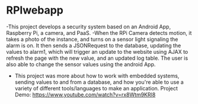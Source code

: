 # RPIwebapp

-This project develops a security system based on an Android App, Raspberry Pi, a camera, and PaaS.
-When the RPi Camera detects motion, it takes a photo of the instance, and turns on a sensor light
signaling the alarm is on. It then sends a JSONRequest to the database, updating the values to alarm1,
which will trigger an update to the website using AJAX to refresh the page with the new value, and an
updated log table. The user is also able to change the sensor values using the android App.
- This project was more about how to work with embedded systems, sending values to and from a
database, and how you're able to use a variety of different tools/languages to make an application.
Project Demo: https://www.youtube.com/watch?v=rx8Wtm9KRl8
